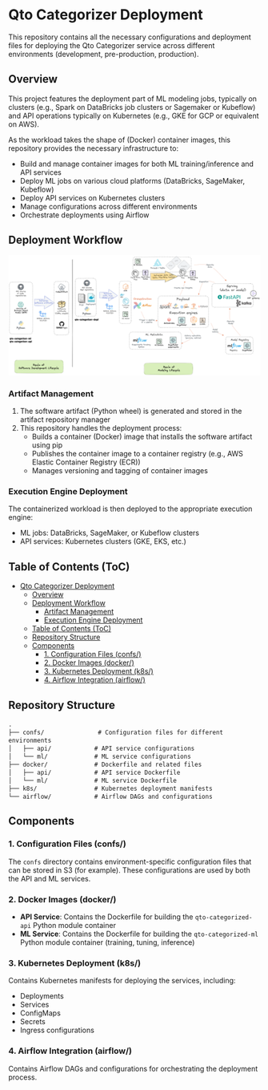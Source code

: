 # Qto Categorizer Deployment

This repository contains all the necessary configurations and deployment files for deploying the Qto Categorizer service across different environments (development, pre-production, production).

## Overview

This project features the deployment part of ML modeling jobs, typically on clusters (e.g., Spark on DataBricks job clusters or Sagemaker or Kubeflow) and API operations typically on Kubernetes (e.g., GKE for GCP or equivalent on AWS).

As the workload takes the shape of (Docker) container images, this repository provides the necessary infrastructure to:
- Build and manage container images for both ML training/inference and API services
- Deploy ML jobs on various cloud platforms (DataBricks, SageMaker, Kubeflow)
- Deploy API services on Kubernetes clusters
- Manage configurations across different environments
- Orchestrate deployments using Airflow

## Deployment Workflow

![Depl workflow](_static/architecture.png)

### Artifact Management

1. The software artifact (Python wheel) is generated and stored in the artifact repository manager
2. This repository handles the deployment process:
   - Builds a container (Docker) image that installs the software artifact using pip
   - Publishes the container image to a container registry (e.g., AWS Elastic Container Registry (ECR))
   - Manages versioning and tagging of container images

### Execution Engine Deployment

The containerized workload is then deployed to the appropriate execution engine:
- ML jobs: DataBricks, SageMaker, or Kubeflow clusters
- API services: Kubernetes clusters (GKE, EKS, etc.)


## Table of Contents (ToC)
- [Qto Categorizer Deployment](#qto-categorizer-deployment)
  - [Overview](#overview)
  - [Deployment Workflow](#deployment-workflow)
    - [Artifact Management](#artifact-management)
    - [Execution Engine Deployment](#execution-engine-deployment)
  - [Table of Contents (ToC)](#table-of-contents-toc)
  - [Repository Structure](#repository-structure)
  - [Components](#components)
    - [1. Configuration Files (confs/)](#1-configuration-files-confs)
    - [2. Docker Images (docker/)](#2-docker-images-docker)
    - [3. Kubernetes Deployment (k8s/)](#3-kubernetes-deployment-k8s)
    - [4. Airflow Integration (airflow/)](#4-airflow-integration-airflow)

## Repository Structure

```
.
├── confs/               # Configuration files for different environments
│   ├── api/            # API service configurations
│   └── ml/             # ML service configurations
├── docker/             # Dockerfile and related files
│   ├── api/            # API service Dockerfile
│   └── ml/             # ML service Dockerfile
├── k8s/                # Kubernetes deployment manifests
└── airflow/            # Airflow DAGs and configurations
```

## Components

### 1. Configuration Files (confs/)

The `confs` directory contains environment-specific configuration files that can be stored in S3 (for example). These configurations are used by both the API and ML services.

### 2. Docker Images (docker/)

- **API Service**: Contains the Dockerfile for building the `qto-categorized-api` Python module container
- **ML Service**: Contains the Dockerfile for building the `qto-categorized-ml` Python module container (training, tuning, inference)

### 3. Kubernetes Deployment (k8s/)

Contains Kubernetes manifests for deploying the services, including:
- Deployments
- Services
- ConfigMaps
- Secrets
- Ingress configurations

### 4. Airflow Integration (airflow/)

Contains Airflow DAGs and configurations for orchestrating the deployment process.
